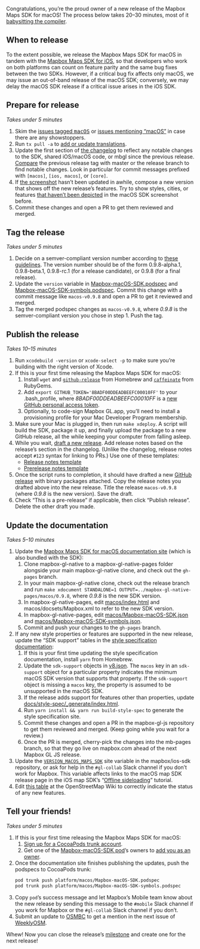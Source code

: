 Congratulations, you’re the proud owner of a new release of the Mapbox Maps SDK for macOS! The process below takes 20–30 minutes, most of it [babysitting the compiler](https://xkcd.com/303/).

## When to release

To the extent possible, we release the Mapbox Maps SDK for macOS in tandem with the [Mapbox Maps SDK for iOS](https://github.com/mapbox/mapbox-gl-native/wiki/Releasing-the-Mapbox-iOS-SDK), so that developers who work on both platforms can count on feature parity and the same bug fixes between the two SDKs. However, if a critical bug fix affects only macOS, we may issue an out-of-band release of the macOS SDK; conversely, we may delay the macOS SDK release if a critical issue arises in the iOS SDK.

## Prepare for release

_Takes under 5 minutes_

1. Skim the [issues tagged <kbd>macOS</kbd>](https://github.com/mapbox/mapbox-gl-native/issues?q=is%3Aopen+is%3Aissue+label%3AmacOS) or [issues mentioning “macOS”](https://github.com/mapbox/mapbox-gl-native/issues?utf8=✓&q=is%3Aopen%20is%3Aissue%20macOS%20) in case there are any showstoppers.
1. Run `tx pull -a` to [add or update translations](https://github.com/mapbox/mapbox-gl-native/blob/master/platform/macos/DEVELOPING.md#adding-a-localization).
1. Update the first section of [the changelog](https://github.com/mapbox/mapbox-gl-native/blob/master/platform/macos/CHANGELOG.md) to reflect any notable changes to the SDK, shared iOS/macOS code, or mbgl since the previous release. [Compare](https://github.com/mapbox/mapbox-gl-native/compare/) the previous release tag with master or the release branch to find notable changes. Look in particular for commit messages prefixed with `[macos]`, `[ios, macos]`, or `[core]`.
1. If [the screenshot](https://github.com/mapbox/mapbox-gl-native/blob/master/platform/macos/docs/img/screenshot.jpg) hasn’t been updated in awhile, compose a new version that shows off the new release’s features. Try to show styles, cities, or features [that haven’t been depicted](https://github.com/mapbox/mapbox-gl-native/issues/7877) in the macOS SDK screenshot before.
1. Commit these changes and open a PR to get them reviewed and merged.

## Tag the release

_Takes under 5 minutes_

1. Decide on a semver-compliant version number according to [these guidelines](https://github.com/mapbox/mapbox-gl-native/wiki/Versions-and-tagging). The version number should be of the form 0.9.8-alpha.1, 0.9.8-beta.1, 0.9.8-rc.1 (for a release candidate), or 0.9.8 (for a final release).
1. Update the `version` variable in [Mapbox-macOS-SDK.podspec](https://github.com/mapbox/mapbox-gl-native/blob/master/platform/macos/Mapbox-macOS-SDK.podspec) and [Mapbox-macOS-SDK-symbols.podspec](https://github.com/mapbox/mapbox-gl-native/blob/master/platform/macos/Mapbox-macOS-SDK-symbols.podspec). Commit this change with a commit message like `macos-v0.9.8` and open a PR to get it reviewed and merged.
1. Tag the merged podspec changes as `macos-v0.9.8`, where _0.9.8_ is the semver-compliant version you chose in step 1. Push the tag.

## Publish the release

_Takes 10–15 minutes_

1. Run `xcodebuild -version` or `xcode-select -p` to make sure you’re building with the right version of Xcode.
1. If this is your first time releasing the Mapbox Maps SDK for macOS:
   1. Install `wget` and [`github-release`](https://github.com/aktau/github-release/) from Homebrew and [`caffeinate`](https://rubygems.org/gems/caffeinate) from RubyGems.
   1. Add `export GITHUB_TOKEN='8BADF00DDEADBEEFC00010FF'` to your .bash_profile, where _8BADF00DDEADBEEFC00010FF_ is a [new GitHub personal access token](https://help.github.com/articles/creating-a-personal-access-token-for-the-command-line/).
   1. Optionally, to code-sign Mapbox GL.app, you’ll need to install a provisioning profile for your Mac Developer Program membership.
1. Make sure your Mac is plugged in, then run `make xdeploy`. A script will build the SDK, package it up, and finally upload the package to a new GitHub release, all the while keeping your computer from falling asleep.
1. While you wait, [draft a new release](https://github.com/mapbox/mapbox-gl-native/releases/new/). Add release notes based on the release’s section in the changelog. (Unlike the changelog, release notes accept `#123` syntax for linking to PRs.) Use one of these templates:
   * [Release notes template](Release-notes-template-for-macOS)
   * [Prerelease notes template](Prerelease-notes-template-for-macOS)
1. Once the script runs to completion, it should have drafted a new [GitHub release](https://github.com/mapbox/mapbox-gl-native/releases/) with binary packages attached. Copy the release notes you drafted above into the new release. Title the release `macos-v0.9.8` (where _0.9.8_ is the new version). Save the draft.
1. Check “This is a pre-release” if applicable, then click “Publish release”. Delete the other draft you made.

## Update the documentation

_Takes 5–10 minutes_

1. Update the [Mapbox Maps SDK for macOS documentation site](https://mapbox.github.io/mapbox-gl-native/macos/) (which is also bundled with the SDK):
   1. Clone mapbox-gl-native to a mapbox-gl-native-pages folder alongside your main mapbox-gl-native clone, and check out the `gh-pages` branch.
   1. In your main mapbox-gl-native clone, check out the release branch and run `make xdocument STANDALONE=1 OUTPUT=../mapbox-gl-native-pages/macos/0.9.8`, where _0.9.8_ is the new SDK version.
   1. In mapbox-gl-native-pages, edit [macos/index.html](https://github.com/mapbox/mapbox-gl-native/blob/gh-pages/macos/index.html) and macos/docsets/Mapbox.xml to refer to the new SDK version.
   1. In mapbox-gl-native-pages, edit [macos/Mapbox-macOS-SDK.json](https://github.com/mapbox/mapbox-gl-native/blob/gh-pages/macos/Mapbox-macOS-SDK.json) and [macos/Mapbox-macOS-SDK-symbols.json](https://github.com/mapbox/mapbox-gl-native/blob/gh-pages/macos/Mapbox-macOS-SDK-symbols.json).
   1. Commit and push your changes to the `gh-pages` branch.
1. If any new style properties or features are supported in the new release, update the “SDK support” tables in the [style specification documentation](https://www.mapbox.com/mapbox-gl-js/style-spec/):
   1. If this is your first time updating the style specification documentation, install `yarn` from Homebrew.
   1. Update the `sdk-support` objects in [v8.json](https://github.com/mapbox/mapbox-gl-js/blob/master/src/style-spec/reference/v8.json). The `macos` key in an `sdk-support` object for a particular property indicates the minimum macOS SDK version that supports that property. If the `sdk-support` object is missing a `macos` key, the property is assumed to be unsupported in the macOS SDK.
   1. If the release adds support for features other than properties, update [docs/style-spec/_generate/index.html](https://github.com/mapbox/mapbox-gl-js/blob/master/docs/style-spec/_generate/index.html).
   1. Run `yarn install && yarn run build-style-spec` to generate the style specification site.
   1. Commit these changes and open a PR in the mapbox-gl-js repository to get them reviewed and merged. (Keep going while you wait for a review.)
   1. Once the PR is merged, cherry-pick the changes into the mb-pages branch, so that they go live on mapbox.com ahead of the next Mapbox GL JS release.
1. Update the [`VERSION_MACOS_MAPS_SDK`](https://github.com/mapbox/ios-sdk/blob/publisher-production/src/constants.json#L10) site variable in the mapbox/ios-sdk repository, or ask for help in the `#gl-collab` Slack channel if you don’t work for Mapbox. This variable affects links to the macOS map SDK release page in the iOS map SDK’s “[Offline sideloading](https://www.mapbox.com/ios-sdk/maps/overview/offline/)” tutorial.
1. Edit [this table](https://wiki.openstreetmap.org/wiki/Mapbox_GL#Features) at the OpenStreetMap Wiki to correctly indicate the status of any new features.

## Tell your friends!

_Takes under 5 minutes_

1. If this is your first time releasing the Mapbox Maps SDK for macOS:
   1. [Sign up for a CocoaPods trunk account](https://guides.cocoapods.org/making/getting-setup-with-trunk.html#getting-started).
   1. Get one of the [Mapbox-macOS-SDK pod](https://guides.cocoapods.org/making/getting-setup-with-trunk.html#adding-other-people-as-contributors)’s owners to [add you as an owner](https://cocoapods.org/pods/Mapbox-macOS-SDK).
1. Once the documentation site finishes publishing the updates, push the podspecs to CocoaPods trunk:
   ```bash
   pod trunk push platform/macos/Mapbox-macOS-SDK.podspec
   pod trunk push platform/macos/Mapbox-macOS-SDK-symbols.podspec
   ```
1. Copy `pod`’s success message and let Mapbox’s Mobile team know about the new release by sending this message to the `#mobile` Slack channel if you work for Mapbox or the `#gl-collab` Slack channel if you don’t.
1. Submit an update to [OSMBC](https://osmbc.openstreetmap.de/) to get a mention in the next issue of [WeeklyOSM](http://www.weeklyosm.eu/).

Whew! Now you can close the release’s [milestone](https://github.com/mapbox/mapbox-gl-native/milestones/) and create one for the next release!